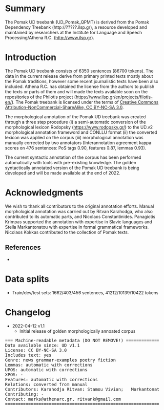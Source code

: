 # Summary

The Pomak UD treebank (UD_Pomak_QPMT) is derived from the Pomak Dependency Treebank
(http://?????.ilsp.gr), a resource developed and maintained by
researchers at the Institute for Language and Speech Processing/Athena
R.C. (http://www.ilsp.gr).

# Introduction

The Pomak UD treebank consists of 6350 sentences (86700  tokens). The
data in the current release derive from primary printed texts mostly about the Pomak traditions, however 
some recent journalistic texts have been also included. Athena R.C. has obtained the license from the authors to 
publish the texts or parts of them and will made the texts available soon on the repositories 
of the Philotis project (https://www.ilsp.gr/en/projects/filotis-en/). The Pomak treebank is licensed under the terms of [Creative
Commons Attribution-NonCommercial-ShareAlike, CC BY-NC-SA
3.0](http://creativecommons.org/licenses/by-nc-sa/3.0/).


The morphological annotation of the Pomak UD treebank
was created through a three step procedure (i) a semi-automatic conversion of
the morphological lexicon Rodopsky (https://www.rodopsky.gr/)
to the UD.v2 morphological annotation frameword and CONLLU format (ii) the converted lexicon was applied on the corpus 
(iii) morphological annotation was manually corrected by two annotators
(Interannotation agreement kappa scores on 476 sentences: PoS tags 0.90, features 0.87, lemmas 0.93). 

The current syntactic annotation of the corpus has been performed automatically with tools with pre-existing knowledge. The 
golden syntactically annotated version of the Pomak UD treebank is being developed and will be made available at the end of 2022.


# Acknowledgments

We wish to thank all contributors to the original annotation
efforts. Manual morphological annotation was carried out by Ritvan Karahodga, who also contributed to its automatic parts, and Nicolaos Constantinides. 
Panagiotis Krimpas supported the annotation with expertise in Slavic languages and 
Stella Markantonatou with expertise in formal grammatical frameworks. Nicolaos Kokkas contributed to the collection of Pomak texts. 

## References

* 
# Data splits

- Train/dev/test sets: 1662/403/456 sentences, 41212/10139/10422 tokens

# Changelog


* 2022-04-12 v1.1
  * Initial release of golden morphologically annoated corpus

<pre>
=== Machine-readable metadata (DO NOT REMOVE!) ================================
Data available since: UD v1.1
License: CC BY-NC-SA 3.0
Includes text: yes
Genre: news grammar-examples poetry fiction
Lemmas: automatic with corrections
UPOS: automatic with corrections
XPOS: -
Features: automatic with corrections
Relations: converted from manual
Contributors: Karahodja Ritvan: Stamou Vivian;   Markantonatou Stella
Contributing: -
Contact: marks@athenarc.gr, ritvank@gmail.com
===============================================================================
</pre>
